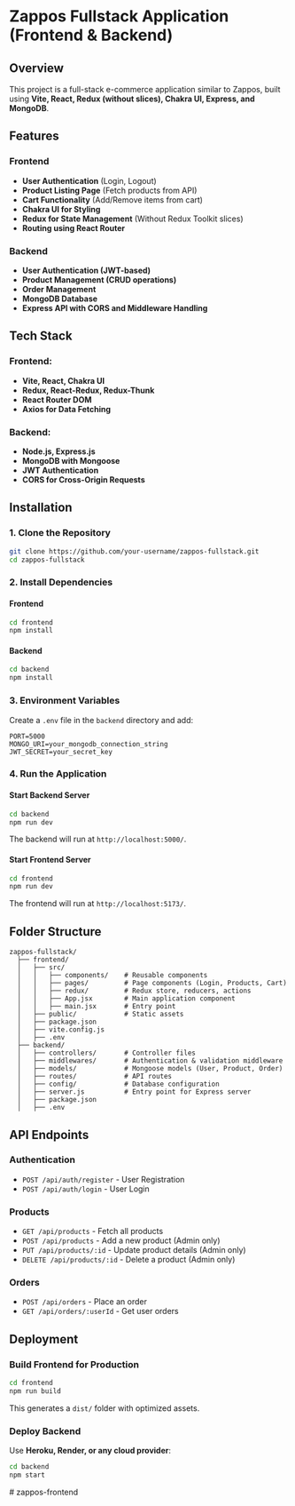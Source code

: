 # Zappos Fullstack Application (Frontend & Backend)

## Overview
This project is a full-stack e-commerce application similar to Zappos, built using **Vite, React, Redux (without slices), Chakra UI, Express, and MongoDB**.

## Features
### Frontend
- **User Authentication** (Login, Logout)
- **Product Listing Page** (Fetch products from API)
- **Cart Functionality** (Add/Remove items from cart)
- **Chakra UI for Styling**
- **Redux for State Management** (Without Redux Toolkit slices)
- **Routing using React Router**

### Backend
- **User Authentication (JWT-based)**
- **Product Management (CRUD operations)**
- **Order Management**
- **MongoDB Database**
- **Express API with CORS and Middleware Handling**

## Tech Stack
### Frontend:
- **Vite, React, Chakra UI**
- **Redux, React-Redux, Redux-Thunk**
- **React Router DOM**
- **Axios for Data Fetching**

### Backend:
- **Node.js, Express.js**
- **MongoDB with Mongoose**
- **JWT Authentication**
- **CORS for Cross-Origin Requests**

## Installation
### 1. Clone the Repository
```sh
git clone https://github.com/your-username/zappos-fullstack.git
cd zappos-fullstack
```

### 2. Install Dependencies
#### Frontend
```sh
cd frontend
npm install
```

#### Backend
```sh
cd backend
npm install
```

### 3. Environment Variables
Create a `.env` file in the `backend` directory and add:
```
PORT=5000
MONGO_URI=your_mongodb_connection_string
JWT_SECRET=your_secret_key
```

### 4. Run the Application
#### Start Backend Server
```sh
cd backend
npm run dev
```
The backend will run at `http://localhost:5000/`.

#### Start Frontend Server
```sh
cd frontend
npm run dev
```
The frontend will run at `http://localhost:5173/`.

## Folder Structure
```
zappos-fullstack/
  ├── frontend/
  │   ├── src/
  │   │   ├── components/    # Reusable components
  │   │   ├── pages/         # Page components (Login, Products, Cart)
  │   │   ├── redux/         # Redux store, reducers, actions
  │   │   ├── App.jsx        # Main application component
  │   │   ├── main.jsx       # Entry point
  │   ├── public/            # Static assets
  │   ├── package.json
  │   ├── vite.config.js
  │   ├── .env
  ├── backend/
  │   ├── controllers/       # Controller files
  │   ├── middlewares/       # Authentication & validation middleware
  │   ├── models/            # Mongoose models (User, Product, Order)
  │   ├── routes/            # API routes
  │   ├── config/            # Database configuration
  │   ├── server.js          # Entry point for Express server
  │   ├── package.json
  │   ├── .env
```

## API Endpoints
### Authentication
- `POST /api/auth/register` - User Registration
- `POST /api/auth/login` - User Login

### Products
- `GET /api/products` - Fetch all products
- `POST /api/products` - Add a new product (Admin only)
- `PUT /api/products/:id` - Update product details (Admin only)
- `DELETE /api/products/:id` - Delete a product (Admin only)

### Orders
- `POST /api/orders` - Place an order
- `GET /api/orders/:userId` - Get user orders

## Deployment
### Build Frontend for Production
```sh
cd frontend
npm run build
```
This generates a `dist/` folder with optimized assets.

### Deploy Backend
Use **Heroku, Render, or any cloud provider**:
```sh
cd backend
npm start
```



#   z a p p o s - f r o n t e n d  
 